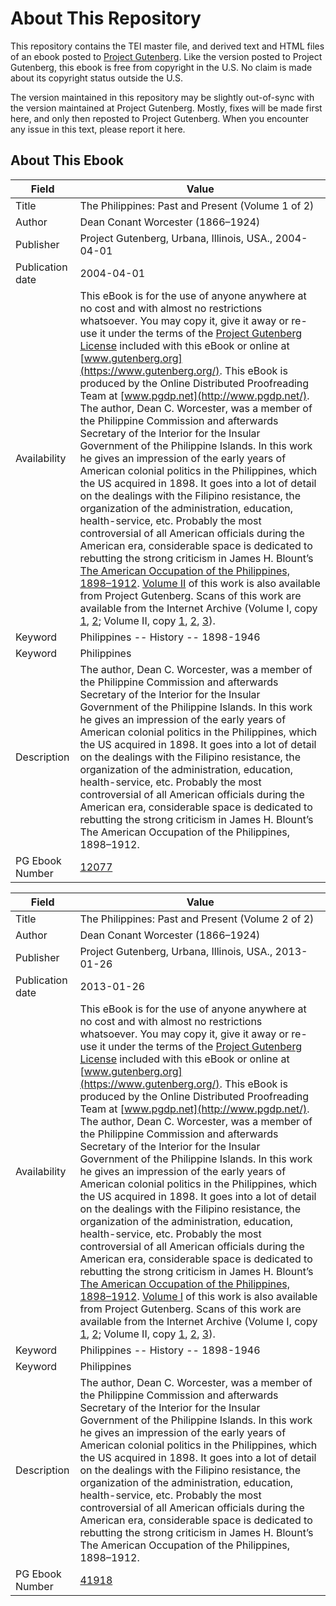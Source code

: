 # About This Repository

This repository contains the TEI master file, and derived text and HTML files of an ebook posted to [Project Gutenberg](https://www.gutenberg.org/). Like the version posted to Project Gutenberg, this ebook is free from copyright in the U.S. No claim is made about its copyright status outside the U.S.

The version maintained in this repository may be slightly out-of-sync with the version maintained at Project Gutenberg. Mostly, fixes will be made first here, and only then reposted to Project Gutenberg. When you encounter any issue in this text, please report it here.

## About This Ebook

| Field | Value |
| ----- | ----- |
| Title | The Philippines: Past and Present (Volume 1 of 2) |
| Author | Dean Conant Worcester (1866–1924) |
| Publisher | Project Gutenberg, Urbana, Illinois, USA., 2004-04-01 |
| Publication date | 2004-04-01 |
| Availability | This eBook is for the use of anyone anywhere at no cost and with almost no restrictions whatsoever. You may copy it, give it away or re-use it under the terms of the [Project Gutenberg License](https://www.gutenberg.org/license) included with this eBook or online at [www.gutenberg.org](https://www.gutenberg.org/). This eBook is produced by the Online Distributed Proofreading Team at [www.pgdp.net](http://www.pgdp.net/). The author, Dean C. Worcester, was a member of the Philippine Commission and afterwards Secretary of the Interior for the Insular Government of the Philippine Islands. In this work he gives an impression of the early years of American colonial politics in the Philippines, which the US acquired in 1898. It goes into a lot of detail on the dealings with the Filipino resistance, the organization of the administration, education, health-service, etc. Probably the most controversial of all American officials during the American era, considerable space is dedicated to rebutting the strong criticism in James H. Blount’s [The American Occupation of the Philippines, 1898–1912](pg:36542). [Volume II](pg:41918) of this work is also available from Project Gutenberg. Scans of this work are available from the Internet Archive (Volume I, copy [1](https://archive.org/details/philippinespastp01worcuoft), [2](https://archive.org/details/philippinespast02worcgoog); Volume II, copy [1](https://archive.org/details/philippinespastp02worcuoft), [2](https://archive.org/details/afj2380.0001.001.umich.edu), [3](https://archive.org/details/philippinespast00unkngoog)). |
| Keyword | Philippines -- History -- 1898-1946 |
| Keyword | Philippines |
| Description | The author, Dean C. Worcester, was a member of the Philippine Commission and afterwards Secretary of the Interior for the Insular Government of the Philippine Islands. In this work he gives an impression of the early years of American colonial politics in the Philippines, which the US acquired in 1898. It goes into a lot of detail on the dealings with the Filipino resistance, the organization of the administration, education, health-service, etc. Probably the most controversial of all American officials during the American era, considerable space is dedicated to rebutting the strong criticism in James H. Blount’s The American Occupation of the Philippines, 1898–1912. |
| PG Ebook Number | [12077](https://www.gutenberg.org/ebooks/12077) |

| Field | Value |
| ----- | ----- |
| Title | The Philippines: Past and Present (Volume 2 of 2) |
| Author | Dean Conant Worcester (1866–1924) |
| Publisher | Project Gutenberg, Urbana, Illinois, USA., 2013-01-26 |
| Publication date | 2013-01-26 |
| Availability | This eBook is for the use of anyone anywhere at no cost and with almost no restrictions whatsoever. You may copy it, give it away or re-use it under the terms of the [Project Gutenberg License](https://www.gutenberg.org/license) included with this eBook or online at [www.gutenberg.org](https://www.gutenberg.org/). This eBook is produced by the Online Distributed Proofreading Team at [www.pgdp.net](http://www.pgdp.net/). The author, Dean C. Worcester, was a member of the Philippine Commission and afterwards Secretary of the Interior for the Insular Government of the Philippine Islands. In this work he gives an impression of the early years of American colonial politics in the Philippines, which the US acquired in 1898. It goes into a lot of detail on the dealings with the Filipino resistance, the organization of the administration, education, health-service, etc. Probably the most controversial of all American officials during the American era, considerable space is dedicated to rebutting the strong criticism in James H. Blount’s [The American Occupation of the Philippines, 1898–1912](pg:36542). [Volume I](pg:12077) of this work is also available from Project Gutenberg. Scans of this work are available from the Internet Archive (Volume I, copy [1](https://archive.org/details/philippinespastp01worcuoft), [2](https://archive.org/details/philippinespast02worcgoog); Volume II, copy [1](https://archive.org/details/philippinespastp02worcuoft), [2](https://archive.org/details/afj2380.0001.001.umich.edu), [3](https://archive.org/details/philippinespast00unkngoog)). |
| Keyword | Philippines -- History -- 1898-1946 |
| Keyword | Philippines |
| Description | The author, Dean C. Worcester, was a member of the Philippine Commission and afterwards Secretary of the Interior for the Insular Government of the Philippine Islands. In this work he gives an impression of the early years of American colonial politics in the Philippines, which the US acquired in 1898. It goes into a lot of detail on the dealings with the Filipino resistance, the organization of the administration, education, health-service, etc. Probably the most controversial of all American officials during the American era, considerable space is dedicated to rebutting the strong criticism in James H. Blount’s The American Occupation of the Philippines, 1898–1912. |
| PG Ebook Number | [41918](https://www.gutenberg.org/ebooks/41918) |

